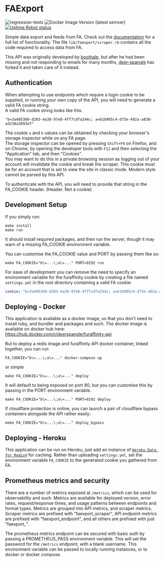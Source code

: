 # FAExport

![regression-tests](https://github.com/Deer-Spangle/faexport/workflows/regression-tests/badge.svg)
![Docker Image Version (latest semver)](https://img.shields.io/docker/v/deerspangle/furaffinity-api?label=docker%20version&sort=semver)
[![Uptime Robot status](https://img.shields.io/uptimerobot/status/m784269615-b492eb3eab4a670e1cd8ab89)](http://faexport.spangle.org.uk)

Simple data export and feeds from FA.
Check out the [documentation](http://faexport.spangle.org.uk/docs) for a full list of functionality.
The file `lib/faexport/scraper.rb` contains all the code required to access data from FA.

This API was originally developed by [boothale](https://github.com/boothale/), but after he had been missing and not 
responding to emails for many months, [deer-spangle](https://github.com/Deer-Spangle) has forked it and taken care of 
it instead.

## Authentication

When attempting to use endpoints which require a login cookie to be supplied, or running your own copy of the API, you 
will need to generate a valid FA cookie string.  
A valid FA cookie string looks like this:
```
"b=3a485360-d203-4a38-97e8-4ff7cdfa244c; a=b1b985c4-d73e-492a-a830-ad238a3693ef"
```
The cookie `a` and `b` values can be obtained by checking your browser's storage inspector while on any FA page.  
The storage inspector can be opened by pressing `Shift+F9` on Firefox, and on Chrome, by opening the developer tools 
with `F12` and then selecting the "Application" tab, and then "Cookies".  
You may want to do this in a private browsing session as logging out of your account will invalidate
the cookie and break the scraper.
This cookie must be for an account that is set to view the site in classic mode. Modern style cannot be parsed by this API.

To authenticate with the API, you will need to provide that string in the FA_COOKIE header. (Header. Not a cookie)


## Development Setup
If you simply run:
```
make install
make run
```
It should install required packages, and then run the server, though it may warn of a missing FA_COOKIE environment 
variable.

You can customise the FA_COOKIE value and PORT by passing them like so:
```
make FA_COOKIE="b\=...\;a\=..." PORT=9292 run
```


For ease of development you can remove the need to specify an environment variable for the furaffinity cookie by 
creating a file named `settings.yml` in the root directory containing a valid FA cookie:
```yaml
cookie: "b=3a485360-d203-4a38-97e8-4ff7cdfa244c; a=b1b985c4-d73e-492a-a830-ad238a3693ef"
```

## Deploying - Docker

This application is available as a docker image, so that you don't need to install ruby, and bundler and packages and 
such.
The docker image is available on docker hub here:
https://hub.docker.com/r/deerspangle/furaffinity-api

But to deploy a redis image and furaffinity API docker container, linked together, you can run
```shell script
FA_COOKIE="b\=...\;a\=..." docker-compose up
```
or simple
```shell script
make FA_COOKIE="b\=...\;a\=..." deploy
```
It will default to being exposed on port 80, but you can customise this by passing in the PORT environment variable.
```shell script
make FA_COOKIE="b\=...\;a\=..." PORT=9292 deploy
```

If cloudflare protection is online, you can launch a pair of cloudflare bypass containers alongside the API rather easily:
```shell script
make FA_COOKIE="b\=...\;a\=..." deploy_bypass
```

## Deploying - Heroku

This application can be run on Heroku, just add an instance of [`Heroku Data for Redis®`](https://elements.heroku.com/addons/heroku-redis) for caching.
Rather than uploading `settings.yml`, set the environment variable `FA_COOKIE`
to the generated cookie you gathered from FA.

## Prometheus metrics and security

There are a number of metrics exposed at `/metrics`, which can be used for observability and such.
Metrics are available for deployed version, error rates, request/response times, and usage patterns between endpoints and format types.
Metrics are grouped into API metrics, and scraper metrics. Scraper metrics are prefixed with "faexport_scraper", API endpoint metrics are prefixed with "faexport_endpoint", and all others are prefixed with just "faexport_".

The prometheus metrics endpoint can be secured with basic auth by passing a PROMETHEUS_PASS environment variable. This will set the password for the `/metrics` endpoint, with a blank username. This environment variable can be passed to locally running instances, or to docker or docker compose.

